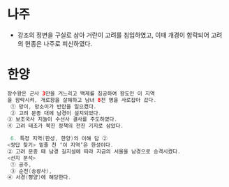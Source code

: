 # 나주
* 강조의 정변을 구실로 삼아 거란이 고려를 침입하였고, 이때 개경이 함락되어 고려의 현종은 
나주로 피신하였다.

# 한양
```java
장수왕은 군사 3만을 거느리고 백제를 침공하여 왕도인 이 지역
을 함락시켜, 개로왕을 살해하고 남녀 8천 명을 사로잡아 갔다.
 ① 망이, 망소이가 반란을 일으켰다.
 ② 고려 문종 대에 남경이 설치되었다. 
③ 보조국사 지눌이 수선사 결사를 주도하였다. 
④ 고려 태조가 북진 정책의 전진 기지로 삼았다.

 6. 특정 지역(한성, 한양)의 이해 답 ②
<정답 찾기> 밑줄 친 ‘이 지역’은 한성이다.
② 고려 문종 때 남경 길지설에 따라 지금의 서울을 남경으로 승격시켰다.
<선지 분석>
 ① 공주,
 ③ 순천(송광사), 
④ 서경(평양)에 해당한다.
```
